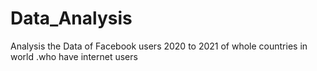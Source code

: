 # Data_Analysis
Analysis the Data of Facebook users 2020 to 2021 of whole countries in world .who have internet users
